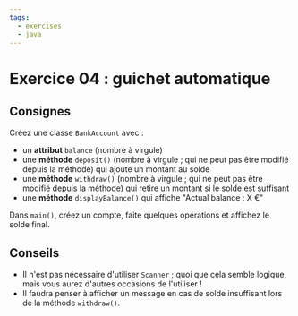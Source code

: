 ```yaml
---
tags:
  - exercises
  - java
---
```


# Exercice 04 : guichet automatique

## Consignes

Créez une classe `BankAccount` avec :

- un **attribut** `balance` (nombre à virgule)
- une **méthode** `deposit()` (nombre à virgule ; qui ne peut pas être modifié depuis la méthode) qui ajoute un montant au solde
- une **méthode** `withdraw()` (nombre à virgule ; qui ne peut pas être modifié depuis la méthode) qui retire un montant si le solde est suffisant
- une **méthode** `displayBalance()` qui affiche "Actual balance : X €"

Dans `main()`, créez un compte, faite quelques opérations et affichez le solde final.

## Conseils

- Il n'est pas nécessaire d'utiliser `Scanner` ; quoi que cela semble logique, mais vous aurez d'autres occasions de l'utiliser !
- Il faudra penser à afficher un message en cas de solde insuffisant lors de la méthode `withdraw()`.
